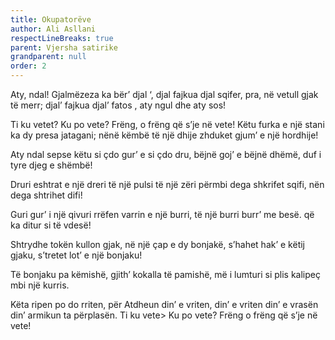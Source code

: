 ```yaml
---
title: Okupatorëve
author: Ali Asllani
respectLineBreaks: true
parent: Vjersha satirike
grandparent: null
order: 2
---
```


Aty, ndal!
Gjalmëzeza ka bër’ djal ‘,
djal fajkua djal sqifer,
pra, në vetull gjak të merr;
djal’ fajkua djal’ fatos ,
aty ngul dhe aty sos!
 
Ti ku vetet? Ku po vete?
Frëng, o frëng që s’je në vete!
Këtu furka e një stani
ka dy presa jatagani;
nënë këmbë të një dhije
zhduket gjum’ e një hordhije!

Aty ndal sepse këtu
si çdo gur’ e si çdo dru,
bëjnë goj’ e bëjnë dhëmë,
duf i tyre djeg e shëmbë!

Druri eshtrat e një dreri
të një pulsi të një zëri
përmbi dega shkrifet sqifi,
nën dega shtrihet difi!

Guri gur’ i një qivuri
rrëfen varrin e një burri,
të një burri burr’ me besë.
që ka ditur si të vdesë!

Shtrydhe tokën kullon gjak,
në një çap e dy bonjakë,
s’hahet hak’ e këtij gjaku,
s’tretet lot’ e një bonjaku!
 
Të bonjaku pa këmishë,
gjith’ kokalla të pamishë,
më i lumturi si plis
kalipeç mbi një kurris.
 
Këta ripen po do rriten,
për Atdheun din’ e vriten,
din’ e vriten din’ e vrasën
din’ armikun ta përplasën.
Ti ku vete> Ku po vete?
Frëng o frëng që s’je në vete!